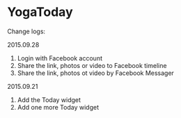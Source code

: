 # YogaToday


Change logs:

2015.09.28

1. Login with Facebook account
2. Share the link, photos or video to Facebook timeline
3. Share the link, photos ot video by Facebook Messager

2015.09.21
1. Add the Today widget
2. Add one more Today widget
